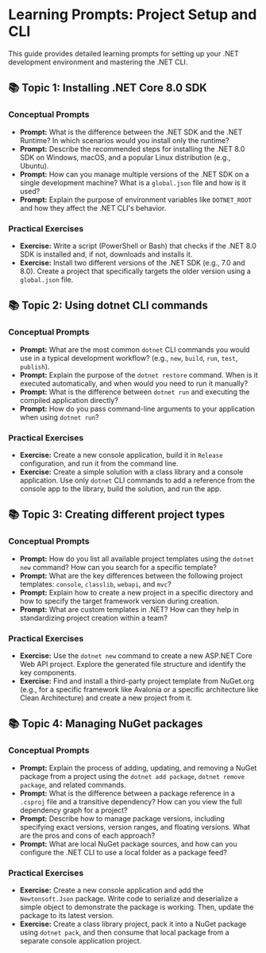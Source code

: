 # Learning Prompts: Project Setup and CLI

This guide provides detailed learning prompts for setting up your .NET development environment and mastering the .NET CLI.

## 📚 Topic 1: Installing .NET Core 8.0 SDK

### Conceptual Prompts
- **Prompt:** What is the difference between the .NET SDK and the .NET Runtime? In which scenarios would you install only the runtime?
- **Prompt:** Describe the recommended steps for installing the .NET 8.0 SDK on Windows, macOS, and a popular Linux distribution (e.g., Ubuntu).
- **Prompt:** How can you manage multiple versions of the .NET SDK on a single development machine? What is a `global.json` file and how is it used?
- **Prompt:** Explain the purpose of environment variables like `DOTNET_ROOT` and how they affect the .NET CLI's behavior.

### Practical Exercises
- **Exercise:** Write a script (PowerShell or Bash) that checks if the .NET 8.0 SDK is installed and, if not, downloads and installs it.
- **Exercise:** Install two different versions of the .NET SDK (e.g., 7.0 and 8.0). Create a project that specifically targets the older version using a `global.json` file.

## 📚 Topic 2: Using dotnet CLI commands

### Conceptual Prompts
- **Prompt:** What are the most common `dotnet` CLI commands you would use in a typical development workflow? (e.g., `new`, `build`, `run`, `test`, `publish`).
- **Prompt:** Explain the purpose of the `dotnet restore` command. When is it executed automatically, and when would you need to run it manually?
- **Prompt:** What is the difference between `dotnet run` and executing the compiled application directly?
- **Prompt:** How do you pass command-line arguments to your application when using `dotnet run`?

### Practical Exercises
- **Exercise:** Create a new console application, build it in `Release` configuration, and run it from the command line.
- **Exercise:** Create a simple solution with a class library and a console application. Use only `dotnet` CLI commands to add a reference from the console app to the library, build the solution, and run the app.

## 📚 Topic 3: Creating different project types

### Conceptual Prompts
- **Prompt:** How do you list all available project templates using the `dotnet new` command? How can you search for a specific template?
- **Prompt:** What are the key differences between the following project templates: `console`, `classlib`, `webapi`, and `mvc`?
- **Prompt:** Explain how to create a new project in a specific directory and how to specify the target framework version during creation.
- **Prompt:** What are custom templates in .NET? How can they help in standardizing project creation within a team?

### Practical Exercises
- **Exercise:** Use the `dotnet new` command to create a new ASP.NET Core Web API project. Explore the generated file structure and identify the key components.
- **Exercise:** Find and install a third-party project template from NuGet.org (e.g., for a specific framework like Avalonia or a specific architecture like Clean Architecture) and create a new project from it.

## 📚 Topic 4: Managing NuGet packages

### Conceptual Prompts
- **Prompt:** Explain the process of adding, updating, and removing a NuGet package from a project using the `dotnet add package`, `dotnet remove package`, and related commands.
- **Prompt:** What is the difference between a package reference in a `.csproj` file and a transitive dependency? How can you view the full dependency graph for a project?
- **Prompt:** Describe how to manage package versions, including specifying exact versions, version ranges, and floating versions. What are the pros and cons of each approach?
- **Prompt:** What are local NuGet package sources, and how can you configure the .NET CLI to use a local folder as a package feed?

### Practical Exercises
- **Exercise:** Create a new console application and add the `Newtonsoft.Json` package. Write code to serialize and deserialize a simple object to demonstrate the package is working. Then, update the package to its latest version.
- **Exercise:** Create a class library project, pack it into a NuGet package using `dotnet pack`, and then consume that local package from a separate console application project.
